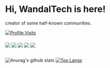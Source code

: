 # Hi, WandalTech is here!
creator of some half-known communities.



[![Profile Visits](https://hits.seeyoufarm.com/api/count/incr/badge.svg?url=https%3A%2F%2Fgithub.com%2Fcnrad&count_bg=%230263A4&title_bg=%23002D53&icon=github.svg&icon_color=%23FFFFFF&title=ziyaretçiler&edge_flat=false)](https://discordturkiye.com)





<h3></h3>
   <a href="https://discord.com/users/686990422198845452" target"blank_"><img src="https://img.shields.io/badge/WandalTech%20-111111.svg?&style=for-the-badge&logo=discord&logoColor=white"></a>
   <a href="https://open.spotify.com/user/21xdlchq5ldonozdb7rm2do4y?si=5436b468a3424bf7" target"blank_"><img src="https://img.shields.io/badge/WandalTech%20-111111.svg?&style=for-the-badge&logo=spotify&logoColor=white"></a>
   <a href="https://github.com/WandalTech" target"blank_"><img src="https://img.shields.io/badge/WandalTech%20-111111.svg?&style=for-the-badge&logo=github&logoColor=white"></a>
<a href="https://www.instagram.com/WandalTech" target"blank_"><img src="https://img.shields.io/badge/WandalTech%20-DC3175.svg?&style=for-the-badge&logo=instagram&logoColor=white"></a>
 <a href="https://discord.gg/turkiye"><img src="https://img.shields.io/badge/Discord%20Turkiye%20-23FFFFFF.svg?&style=for-the-badge&logo=discord&logoColor=white"></a>
</p>





  ##

 

![Anurag's github stats](https://github-readme-stats.vercel.app/api?username=WandalTech&show_icons=true&hide_title=true&theme=radical&text_color=FF9DD9)
[![Top Langs](https://github-readme-stats.vercel.app/api/top-langs/?username=WandalTech&layout=compact&text_color=FF9DD9&title_color=FF9DD9&bg_color=141321)](https://github.com/sudis)

